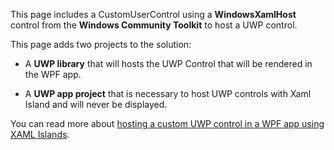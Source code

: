 ﻿This page includes a CustomUserControl using a **WindowsXamlHost** control from the **Windows Community Toolkit** to host a UWP control.

This page adds two projects to the solution:

 - A **UWP library** that will hosts the UWP Control that will be rendered in the WPF app.

 - A **UWP app project** that is necessary to host UWP controls with Xaml Island and will never be displayed.

You can read more about [hosting a custom UWP control in a WPF app using XAML Islands](https://docs.microsoft.com/windows/apps/desktop/modernize/host-custom-control-with-xaml-islands).